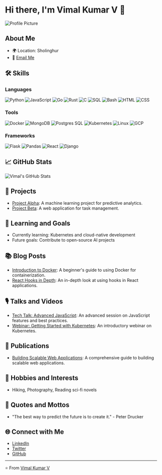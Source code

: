 # Hi there, I'm Vimal Kumar V 👋

![Profile Picture](https://avatars.githubusercontent.com/u/your-profile-pic-url)

## About Me
- 🌍 Location: Sholinghur
- 📧 [Email Me](mailto:cvimalkumar21@gmail.com)

## 🛠 Skills

### Languages
![Python](https://camo.githubusercontent.com/your-python-image-url)
![JavaScript](https://camo.githubusercontent.com/your-javascript-image-url)
![Go](https://camo.githubusercontent.com/your-go-image-url)
![Rust](https://camo.githubusercontent.com/your-rust-image-url)
![C](https://camo.githubusercontent.com/your-c-image-url)
![SQL](https://camo.githubusercontent.com/your-sql-image-url)
![Bash](https://camo.githubusercontent.com/your-bash-image-url)
![HTML](https://camo.githubusercontent.com/your-html-image-url)
![CSS](https://camo.githubusercontent.com/your-css-image-url)

### Tools
![Docker](https://camo.githubusercontent.com/your-docker-image-url)
![MongoDB](https://camo.githubusercontent.com/your-mongodb-image-url)
![Postgres SQL](https://camo.githubusercontent.com/your-postgres-image-url)
![Kubernetes](https://camo.githubusercontent.com/your-kubernetes-image-url)
![Linux](https://camo.githubusercontent.com/your-linux-image-url)
![GCP](https://camo.githubusercontent.com/your-gcp-image-url)

### Frameworks
![Flask](https://camo.githubusercontent.com/your-flask-image-url)
![Pandas](https://camo.githubusercontent.com/your-pandas-image-url)
![React](https://camo.githubusercontent.com/your-react-image-url)
![Django](https://camo.githubusercontent.com/your-django-image-url)

## 📈 GitHub Stats
![Vimal's GitHub Stats](https://github-readme-stats.vercel.app/api?username=Vimal-Kumar-V&show_icons=true&theme=default&count_private=true&include_all_commits=true&v=2
)

## 🚀 Projects
- [Project Alpha](https://github.com/Vimal-Kumar-V/project-alpha): A machine learning project for predictive analytics.
- [Project Beta](https://github.com/Vimal-Kumar-V/project-beta): A web application for task management.

## 🌱 Learning and Goals
- Currently learning: Kubernetes and cloud-native development
- Future goals: Contribute to open-source AI projects

## 📚 Blog Posts
- [Introduction to Docker](https://example.com/blog/docker-intro): A beginner's guide to using Docker for containerization.
- [React Hooks in Depth](https://example.com/blog/react-hooks): An in-depth look at using hooks in React applications.

## 🎙 Talks and Videos
- [Tech Talk: Advanced JavaScript](https://example.com/talk-advanced-js): An advanced session on JavaScript features and best practices.
- [Webinar: Getting Started with Kubernetes](https://example.com/webinar-kubernetes): An introductory webinar on Kubernetes.

## 📜 Publications
- [Building Scalable Web Applications](https://example.com/publication-scalable-web): A comprehensive guide to building scalable web applications.

## 🎨 Hobbies and Interests
- Hiking, Photography, Reading sci-fi novels

## 📜 Quotes and Mottos
- "The best way to predict the future is to create it." - Peter Drucker

## 🌐 Connect with Me
- [LinkedIn](https://linkedin.com/in/your-profile)
- [Twitter](https://twitter.com/your-profile)
- [GitHub](https://github.com/Vimal-Kumar-V)

---

⭐️ From [Vimal Kumar V](https://github.com/Vimal-Kumar-V)

